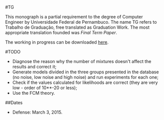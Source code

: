 #TG

This monograph is a partial requirement to the degree of Computer Engineer by Universidade Federal de Pernambuco. The name TG refers to Trabalho de Graduação, free translated as Graduation Work. The most appropriate translation founded was *Final Term Paper*.

The working in progress can be downloaded [here](https://github.com/embatbr/tg/blob/master/docs/paper/main.pdf?raw=true).


#TODO
- Diagnose the reason why the number of mixtures doesn't affect the results and correct it;
- Generate models divided in the three groups presented in the database (no noise, low noise and high noise) and run experiments for each one;
- Check if the values calculated for likelihoods are correct (they are very low - order of 10**-20 or less);
- Use the FCM theory.


##Dates

- Defense: March 3, 2015.
